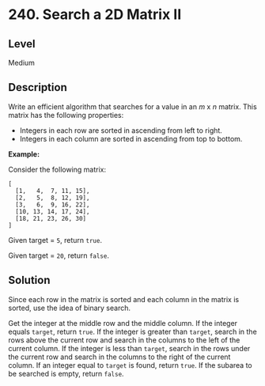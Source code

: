 # 240. Search a 2D Matrix II
## Level
Medium

## Description
Write an efficient algorithm that searches for a value in an *m* x *n* matrix. This matrix has the following properties:

* Integers in each row are sorted in ascending from left to right.
* Integers in each column are sorted in ascending from top to bottom.

**Example:**

Consider the following matrix:
```
[
  [1,   4,  7, 11, 15],
  [2,   5,  8, 12, 19],
  [3,   6,  9, 16, 22],
  [10, 13, 14, 17, 24],
  [18, 21, 23, 26, 30]
]
```
Given target = `5`, return `true`.

Given target = `20`, return `false`.

## Solution
Since each row in the matrix is sorted and each column in the matrix is sorted, use the idea of binary search.

Get the integer at the middle row and the middle column. If the integer equals `target`, return `true`. If the integer is greater than `target`, search in the rows above the current row and search in the columns to the left of the current column. If the integer is less than `target`, search in the rows under the current row and search in the columns to the right of the current column. If an integer equal to `target` is found, return `true`. If the subarea to be searched is empty, return `false`.
